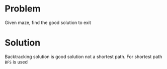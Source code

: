 # Problem
Given maze, find the good solution to exit

# Solution
Backtracking solution is good solution not a shortest path. 
For shortest path `BFS` is used
